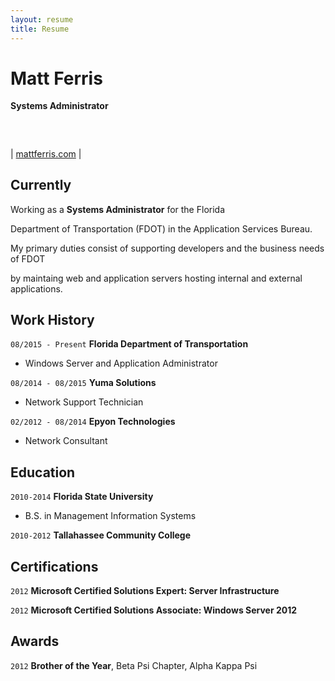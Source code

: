 ```yaml
---
layout: resume
title: Resume
---
```

# Matt Ferris
__Systems Administrator__

###  
<!-- <a href="Email">Email</a> -->
| <a href="http://mattferris.com">mattferris.com</a> |


## Currently

Working as a __Systems Administrator__ for the Florida 

Department of Transportation (FDOT) in the Application Services Bureau. 

My primary duties consist of supporting developers and the business needs of FDOT

by maintaing web and application servers hosting internal and external applications.

## Work History

`08/2015 - Present`
__Florida Department of Transportation__

- Windows Server and Application Administrator


``08/2014 - 08/2015``
__Yuma Solutions__

- Network Support Technician


`02/2012 - 08/2014`
__Epyon Technologies__

- Network Consultant



## Education

`2010-2014`
__Florida State University__

- B.S. in Management Information Systems


`2010-2012`
__Tallahassee Community College__


## Certifications

`2012`
__Microsoft Certified Solutions Expert: Server Infrastructure__


`2012`
__Microsoft Certified Solutions Associate: Windows Server 2012__


## Awards

`2012`
__Brother of the Year__, Beta Psi Chapter, Alpha Kappa Psi




